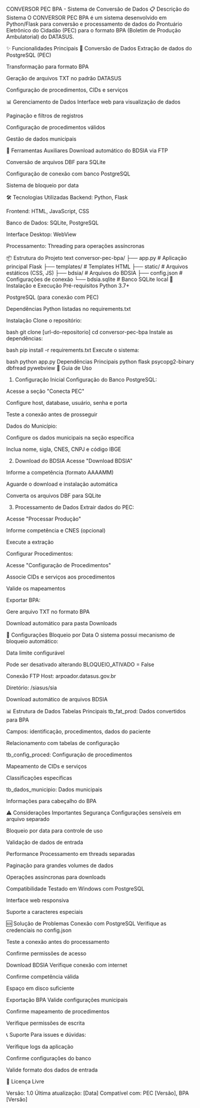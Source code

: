 CONVERSOR PEC BPA - Sistema de Conversão de Dados
📋 Descrição do Sistema
O CONVERSOR PEC BPA é um sistema desenvolvido em Python/Flask para conversão e processamento de dados do Prontuário Eletrônico do Cidadão (PEC) para o formato BPA (Boletim de Produção Ambulatorial) do DATASUS.

✨ Funcionalidades Principais
🔄 Conversão de Dados
Extração de dados do PostgreSQL (PEC)

Transformação para formato BPA

Geração de arquivos TXT no padrão DATASUS

Configuração de procedimentos, CIDs e serviços

📊 Gerenciamento de Dados
Interface web para visualização de dados

Paginação e filtros de registros

Configuração de procedimentos válidos

Gestão de dados municipais

🔧 Ferramentas Auxiliares
Download automático do BDSIA via FTP

Conversão de arquivos DBF para SQLite

Configuração de conexão com banco PostgreSQL

Sistema de bloqueio por data

🛠 Tecnologias Utilizadas
Backend: Python, Flask

Frontend: HTML, JavaScript, CSS

Banco de Dados: SQLite, PostgreSQL

Interface Desktop: WebView

Processamento: Threading para operações assíncronas

📦 Estrutura do Projeto
text
conversor-pec-bpa/
├── app.py                 # Aplicação principal Flask
├── templates/            # Templates HTML
├── static/              # Arquivos estáticos (CSS, JS)
├── bdsia/               # Arquivos do BDSIA
├── config.json          # Configurações de conexão
└── bdsia.sqlite         # Banco SQLite local
🚀 Instalação e Execução
Pré-requisitos
Python 3.7+

PostgreSQL (para conexão com PEC)

Dependências Python listadas no requirements.txt

Instalação
Clone o repositório:

bash
git clone [url-do-repositorio]
cd conversor-pec-bpa
Instale as dependências:

bash
pip install -r requirements.txt
Execute o sistema:

bash
python app.py
Dependências Principais
python
flask
psycopg2-binary
dbfread
pywebview
📖 Guia de Uso
1. Configuração Inicial
Configuração do Banco PostgreSQL:

Acesse a seção "Conecta PEC"

Configure host, database, usuário, senha e porta

Teste a conexão antes de prosseguir

Dados do Município:

Configure os dados municipais na seção específica

Inclua nome, sigla, CNES, CNPJ e código IBGE

2. Download do BDSIA
Acesse "Download BDSIA"

Informe a competência (formato AAAAMM)

Aguarde o download e instalação automática

Converta os arquivos DBF para SQLite

3. Processamento de Dados
Extrair dados do PEC:

Acesse "Processar Produção"

Informe competência e CNES (opcional)

Execute a extração

Configurar Procedimentos:

Acesse "Configuração de Procedimentos"

Associe CIDs e serviços aos procedimentos

Valide os mapeamentos

Exportar BPA:

Gere arquivo TXT no formato BPA

Download automático para pasta Downloads

🔧 Configurações
Bloqueio por Data
O sistema possui mecanismo de bloqueio automático:

Data limite configurável

Pode ser desativado alterando BLOQUEIO_ATIVADO = False

Conexão FTP
Host: arpoador.datasus.gov.br

Diretório: /siasus/sia

Download automático de arquivos BDSIA

📊 Estrutura de Dados
Tabelas Principais
tb_fat_prod: Dados convertidos para BPA

Campos: identificação, procedimentos, dados do paciente

Relacionamento com tabelas de configuração

tb_config_proced: Configuração de procedimentos

Mapeamento de CIDs e serviços

Classificações específicas

tb_dados_municipio: Dados municipais

Informações para cabeçalho do BPA

⚠️ Considerações Importantes
Segurança
Configurações sensíveis em arquivo separado

Bloqueio por data para controle de uso

Validação de dados de entrada

Performance
Processamento em threads separadas

Paginação para grandes volumes de dados

Operações assíncronas para downloads

Compatibilidade
Testado em Windows com PostgreSQL

Interface web responsiva

Suporte a caracteres especiais

🆘 Solução de Problemas
Conexão com PostgreSQL
Verifique as credenciais no config.json

Teste a conexão antes do processamento

Confirme permissões de acesso

Download BDSIA
Verifique conexão com internet

Confirme competência válida

Espaço em disco suficiente

Exportação BPA
Valide configurações municipais

Confirme mapeamento de procedimentos

Verifique permissões de escrita

📞 Suporte
Para issues e dúvidas:

Verifique logs da aplicação

Confirme configurações do banco

Valide formato dos dados de entrada

📄 Licença
Livre

Versão: 1.0
Última atualização: [Data]
Compatível com: PEC [Versão], BPA [Versão]
